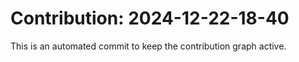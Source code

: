# Contribution: 2024-12-22-18-40
This is an automated commit to keep the contribution graph active.
